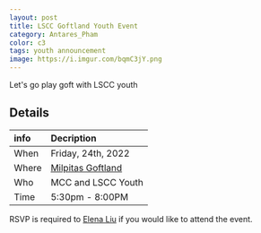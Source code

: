 ```yaml
---
layout: post
title: LSCC Goftland Youth Event
category: Antares_Pham
color: c3
tags: youth announcement
image: https://i.imgur.com/bqmC3jY.png
---
```

Let's go play goft with LSCC youth
<!--more-->
## Details

info | Decription
:--- | :---
When | Friday, 24th, 2022
Where | [Milpitas Goftland]
Who | MCC and LSCC Youth
Time | 5:30pm - 8:00PM

RSVP is required to [Elena Liu] if you would like to attend the event.

[Milpitas Goftland]: https://goo.gl/maps/n1ofBMcybqYTzaJc7
[Elena Liu]: elena.liu@livingstonescc.com
